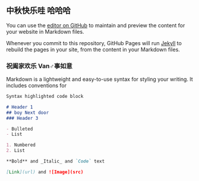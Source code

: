 ## 中秋快乐哇  哈哈哈

You can use the [editor on GitHub](https://github.com/Chiuzeck/zhi_lou/edit/master/index.md) to maintain and preview the content for your website in Markdown files.

Whenever you commit to this repository, GitHub Pages will run [Jekyll](https://jekyllrb.com/) to rebuild the pages in your site, from the content in your Markdown files.

### 祝阖家欢乐 Van♂事如意

Markdown is a lightweight and easy-to-use syntax for styling your writing. It includes conventions for

```markdown
Syntax highlighted code block

# Header 1
## boy Next door
### Header 3

- Bulleted
- List

1. Numbered
2. List

**Bold** and _Italic_ and `Code` text

[Link](url) and ![Image](src)
```
